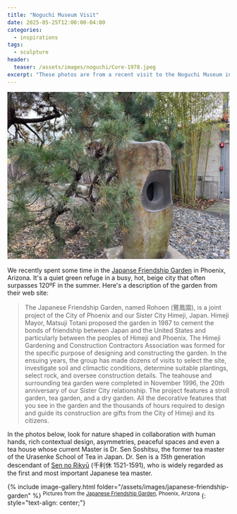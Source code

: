 ```yaml
---
title: "Noguchi Museum Visit"
date: 2025-05-25T12:00:00-04:00
categories:
  - inspirations
tags:
  - sculpture
header:
  teaser: /assets/images/noguchi/Core-1978.jpeg
excerpt: "These photos are from a recent visit to the Noguchi Museum in Queens, New York."
---
```

![Core](/assets/images/noguchi/Core-1978.jpeg)

We recently spent some time in the [Japanse Friendship Garden](https://www.japanesefriendshipgarden.org) in Phoenix, Arizona. It's a quiet green refuge in a busy, hot, beige city that often surpasses 120ºF in the summer. Here's a description of the garden from their web site:

> The Japanese Friendship Garden, named Rohoen (鷺鳳園), is a joint project of the City of Phoenix and our Sister City Himeji, Japan. Himeji Mayor, Matsuji Totani proposed the garden in 1987 to cement the bonds of friendship between Japan and the United States and particularly between the peoples of Himeji and Phoenix. 
>The Himeji Gardening and Construction Contractors Association was formed for the specific purpose of designing and constructing the garden. In the ensuing years, the group has made dozens of visits to select the site, investigate soil and climactic conditions, determine suitable plantings, select rock, and oversee construction details. 
>The teahouse and surrounding tea garden were completed in November 1996, the 20th anniversary of our Sister City relationship. The project features a stroll garden, tea garden, and a dry garden. All the decorative features that you see in the garden and the thousands of hours required to design and guide its construction are gifts from the City of Himeji and its citizens.

In the photos below, look for nature shaped in collaboration with human hands, rich contextual design, asymmetries, peaceful spaces and even a tea house whose current Master is Dr. Sen Soshitsu, the former tea master of the Urasenke School of Tea in Japan. Dr. Sen is a _15th_ generation descendant of [Sen no Rikyū](https://en.wikipedia.org/wiki/Sen_no_Rikyū) (千利休 1521-1591), who is widely regarded as the first and most important Japanese tea master.

<!-- Uses https://jekyllcodex.org/without-plugin/image-gallery/ -->
{% include image-gallery.html folder="/assets/images/japanese-friendship-garden" %}
<sup>Pictures from the [Japanese Friendship Garden](https://www.japanesefriendshipgarden.org), Phoenix, Arizona</sup>
{: style="text-align: center;"}
